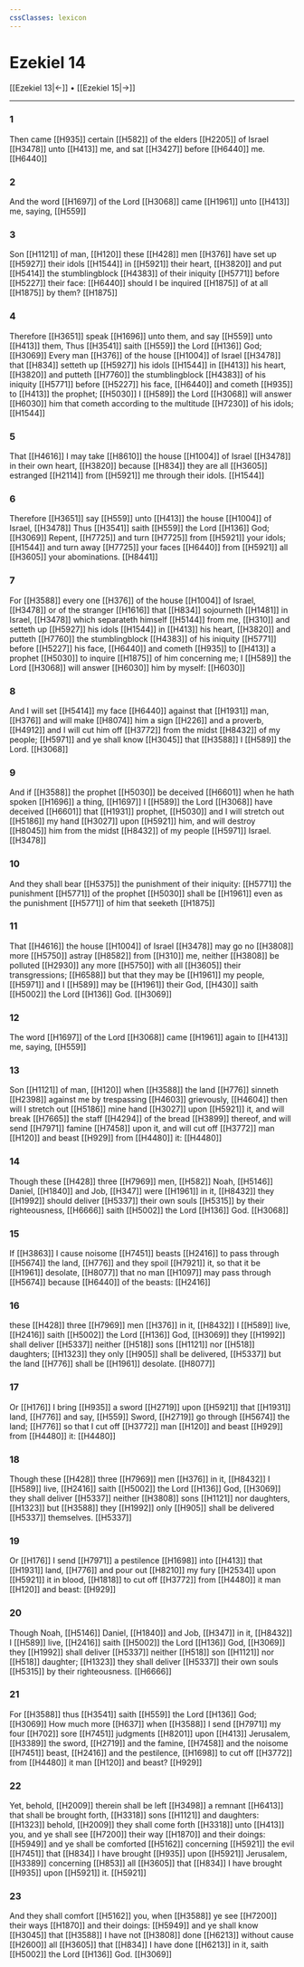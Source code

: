 ```yaml
---
cssClasses: lexicon
---
```

# Ezekiel 14

[[Ezekiel 13|←]] • [[Ezekiel 15|→]]

---

### 1
Then came [[H935]] certain [[H582]] of the elders [[H2205]] of Israel [[H3478]] unto [[H413]] me, and sat [[H3427]] before [[H6440]] me. [[H6440]]

### 2
And the word [[H1697]] of the Lord [[H3068]] came [[H1961]] unto [[H413]] me, saying, [[H559]]

### 3
Son [[H1121]] of man, [[H120]] these [[H428]] men [[H376]] have set up [[H5927]] their idols [[H1544]] in [[H5921]] their heart, [[H3820]] and put [[H5414]] the stumblingblock [[H4383]] of their iniquity [[H5771]] before [[H5227]] their face: [[H6440]] should I be inquired [[H1875]] of at all [[H1875]] by them? [[H1875]]

### 4
Therefore [[H3651]] speak [[H1696]] unto them, and say [[H559]] unto [[H413]] them, Thus [[H3541]] saith [[H559]] the Lord [[H136]] God; [[H3069]] Every man [[H376]] of the house [[H1004]] of Israel [[H3478]] that [[H834]] setteth up [[H5927]] his idols [[H1544]] in [[H413]] his heart, [[H3820]] and putteth [[H7760]] the stumblingblock [[H4383]] of his iniquity [[H5771]] before [[H5227]] his face, [[H6440]] and cometh [[H935]] to [[H413]] the prophet; [[H5030]] I [[H589]] the Lord [[H3068]] will answer [[H6030]] him that cometh according to the multitude [[H7230]] of his idols; [[H1544]]

### 5
That [[H4616]] I may take [[H8610]] the house [[H1004]] of Israel [[H3478]] in their own heart, [[H3820]] because [[H834]] they are all [[H3605]] estranged [[H2114]] from [[H5921]] me through their idols. [[H1544]]

### 6
Therefore [[H3651]] say [[H559]] unto [[H413]] the house [[H1004]] of Israel, [[H3478]] Thus [[H3541]] saith [[H559]] the Lord [[H136]] God; [[H3069]] Repent, [[H7725]] and turn [[H7725]] from [[H5921]] your idols; [[H1544]] and turn away [[H7725]] your faces [[H6440]] from [[H5921]] all [[H3605]] your abominations. [[H8441]]

### 7
For [[H3588]] every one [[H376]] of the house [[H1004]] of Israel, [[H3478]] or of the stranger [[H1616]] that [[H834]] sojourneth [[H1481]] in Israel, [[H3478]] which separateth himself [[H5144]] from me, [[H310]] and setteth up [[H5927]] his idols [[H1544]] in [[H413]] his heart, [[H3820]] and putteth [[H7760]] the stumblingblock [[H4383]] of his iniquity [[H5771]] before [[H5227]] his face, [[H6440]] and cometh [[H935]] to [[H413]] a prophet [[H5030]] to inquire [[H1875]] of him concerning me; I [[H589]] the Lord [[H3068]] will answer [[H6030]] him by myself: [[H6030]]

### 8
And I will set [[H5414]] my face [[H6440]] against that [[H1931]] man, [[H376]] and will make [[H8074]] him a sign [[H226]] and a proverb, [[H4912]] and I will cut him off [[H3772]] from the midst [[H8432]] of my people; [[H5971]] and ye shall know [[H3045]] that [[H3588]] I [[H589]] the Lord. [[H3068]]

### 9
And if [[H3588]] the prophet [[H5030]] be deceived [[H6601]] when he hath spoken [[H1696]] a thing, [[H1697]] I [[H589]] the Lord [[H3068]] have deceived [[H6601]] that [[H1931]] prophet, [[H5030]] and I will stretch out [[H5186]] my hand [[H3027]] upon [[H5921]] him, and will destroy [[H8045]] him from the midst [[H8432]] of my people [[H5971]] Israel. [[H3478]]

### 10
And they shall bear [[H5375]] the punishment of their iniquity: [[H5771]] the punishment [[H5771]] of the prophet [[H5030]] shall be [[H1961]] even as the punishment [[H5771]] of him that seeketh [[H1875]]

### 11
That [[H4616]] the house [[H1004]] of Israel [[H3478]] may go no [[H3808]] more [[H5750]] astray [[H8582]] from [[H310]] me, neither [[H3808]] be polluted [[H2930]] any more [[H5750]] with all [[H3605]] their transgressions; [[H6588]] but that they may be [[H1961]] my people, [[H5971]] and I [[H589]] may be [[H1961]] their God, [[H430]] saith [[H5002]] the Lord [[H136]] God. [[H3069]]

### 12
The word [[H1697]] of the Lord [[H3068]] came [[H1961]] again to [[H413]] me, saying, [[H559]]

### 13
Son [[H1121]] of man, [[H120]] when [[H3588]] the land [[H776]] sinneth [[H2398]] against me by trespassing [[H4603]] grievously, [[H4604]] then will I stretch out [[H5186]] mine hand [[H3027]] upon [[H5921]] it, and will break [[H7665]] the staff [[H4294]] of the bread [[H3899]] thereof, and will send [[H7971]] famine [[H7458]] upon it, and will cut off [[H3772]] man [[H120]] and beast [[H929]] from [[H4480]] it: [[H4480]]

### 14
Though these [[H428]] three [[H7969]] men, [[H582]] Noah, [[H5146]] Daniel, [[H1840]] and Job, [[H347]] were [[H1961]] in it, [[H8432]] they [[H1992]] should deliver [[H5337]] their own souls [[H5315]] by their righteousness, [[H6666]] saith [[H5002]] the Lord [[H136]] God. [[H3068]]

### 15
If [[H3863]] I cause noisome [[H7451]] beasts [[H2416]] to pass through [[H5674]] the land, [[H776]] and they spoil [[H7921]] it, so that it be [[H1961]] desolate, [[H8077]] that no man [[H1097]] may pass through [[H5674]] because [[H6440]] of the beasts: [[H2416]]

### 16
these [[H428]] three [[H7969]] men [[H376]] in it, [[H8432]] I [[H589]] live, [[H2416]] saith [[H5002]] the Lord [[H136]] God, [[H3069]] they [[H1992]] shall deliver [[H5337]] neither [[H518]] sons [[H1121]] nor [[H518]] daughters; [[H1323]] they only [[H905]] shall be delivered, [[H5337]] but the land [[H776]] shall be [[H1961]] desolate. [[H8077]]

### 17
Or [[H176]] I bring [[H935]] a sword [[H2719]] upon [[H5921]] that [[H1931]] land, [[H776]] and say, [[H559]] Sword, [[H2719]] go through [[H5674]] the land; [[H776]] so that I cut off [[H3772]] man [[H120]] and beast [[H929]] from [[H4480]] it: [[H4480]]

### 18
Though these [[H428]] three [[H7969]] men [[H376]] in it, [[H8432]] I [[H589]] live, [[H2416]] saith [[H5002]] the Lord [[H136]] God, [[H3069]] they shall deliver [[H5337]] neither [[H3808]] sons [[H1121]] nor daughters, [[H1323]] but [[H3588]] they [[H1992]] only [[H905]] shall be delivered [[H5337]] themselves. [[H5337]]

### 19
Or [[H176]] I send [[H7971]] a pestilence [[H1698]] into [[H413]] that [[H1931]] land, [[H776]] and pour out [[H8210]] my fury [[H2534]] upon [[H5921]] it in blood, [[H1818]] to cut off [[H3772]] from [[H4480]] it man [[H120]] and beast: [[H929]]

### 20
Though Noah, [[H5146]] Daniel, [[H1840]] and Job, [[H347]] in it, [[H8432]] I [[H589]] live, [[H2416]] saith [[H5002]] the Lord [[H136]] God, [[H3069]] they [[H1992]] shall deliver [[H5337]] neither [[H518]] son [[H1121]] nor [[H518]] daughter; [[H1323]] they shall deliver [[H5337]] their own souls [[H5315]] by their righteousness. [[H6666]]

### 21
For [[H3588]] thus [[H3541]] saith [[H559]] the Lord [[H136]] God; [[H3069]] How much more [[H637]] when [[H3588]] I send [[H7971]] my four [[H702]] sore [[H7451]] judgments [[H8201]] upon [[H413]] Jerusalem, [[H3389]] the sword, [[H2719]] and the famine, [[H7458]] and the noisome [[H7451]] beast, [[H2416]] and the pestilence, [[H1698]] to cut off [[H3772]] from [[H4480]] it man [[H120]] and beast? [[H929]]

### 22
Yet, behold, [[H2009]] therein shall be left [[H3498]] a remnant [[H6413]] that shall be brought forth, [[H3318]] sons [[H1121]] and daughters: [[H1323]] behold, [[H2009]] they shall come forth [[H3318]] unto [[H413]] you, and ye shall see [[H7200]] their way [[H1870]] and their doings: [[H5949]] and ye shall be comforted [[H5162]] concerning [[H5921]] the evil [[H7451]] that [[H834]] I have brought [[H935]] upon [[H5921]] Jerusalem, [[H3389]] concerning [[H853]] all [[H3605]] that [[H834]] I have brought [[H935]] upon [[H5921]] it. [[H5921]]

### 23
And they shall comfort [[H5162]] you, when [[H3588]] ye see [[H7200]] their ways [[H1870]] and their doings: [[H5949]] and ye shall know [[H3045]] that [[H3588]] I have not [[H3808]] done [[H6213]] without cause [[H2600]] all [[H3605]] that [[H834]] I have done [[H6213]] in it, saith [[H5002]] the Lord [[H136]] God. [[H3069]]